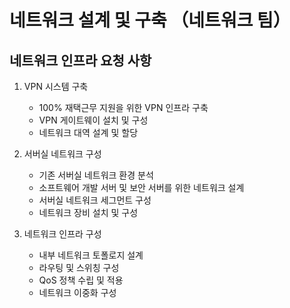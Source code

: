 # 네트워크 설계 및 구축 （네트워크 팀）

## 네트워크 인프라 요청 사항

1. VPN 시스템 구축
   - 100% 재택근무 지원을 위한 VPN 인프라 구축
   - VPN 게이트웨이 설치 및 구성
   - 네트워크 대역 설계 및 할당

2. 서버실 네트워크 구성
   - 기존 서버실 네트워크 환경 분석
   - 소프트웨어 개발 서버 및 보안 서버를 위한 네트워크 설계
   - 서버실 네트워크 세그먼트 구성
   - 네트워크 장비 설치 및 구성

3. 네트워크 인프라 구성
   - 내부 네트워크 토폴로지 설계
   - 라우팅 및 스위칭 구성
   - QoS 정책 수립 및 적용
   - 네트워크 이중화 구성
